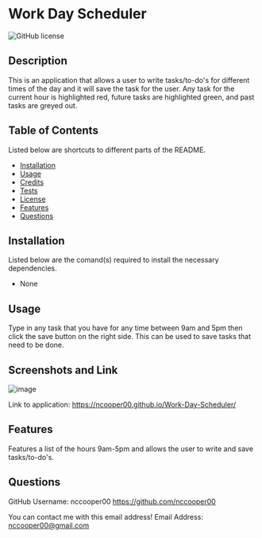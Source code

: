 # Work Day Scheduler
                
![GitHub license](https://img.shields.io/badge/license-MIT-blue)
                
## Description
                        
This is an application that allows a user to write tasks/to-do's for different times of the day and it will save the task for the user. Any task for the current hour is highlighted red, future tasks are highlighted green, and past tasks are greyed out.
                        
## Table of Contents
                        
Listed below are shortcuts to different parts of the README.
- [Installation](#installation)
- [Usage](#usage)
- [Credits](#credits)
- [Tests](#tests)
- [License](#liscense)
- [Features](#features)
- [Questions](#questions)
                        
## Installation
                
Listed below are the comand(s) required to install the necessary dependencies.    
-   None
                        
## Usage
                        
Type in any task that you have for any time between 9am and 5pm then click the save button on the right side. This can be used to save tasks that need to be done.
                        
## Screenshots and Link
                        
![image](https://user-images.githubusercontent.com/92492572/151891884-c52aeaa6-f086-4d66-b872-e993e1958a32.png)

Link to application: https://ncooper00.github.io/Work-Day-Scheduler/
                        
## Features
                        
Features a list of the hours 9am-5pm and allows the user to write and save tasks/to-do's.
                
## Questions
                
GitHub Username: nccooper00
https://github.com/nccooper00
                
You can contact me with this email address!
Email Address: nccooper00@gmail.com
